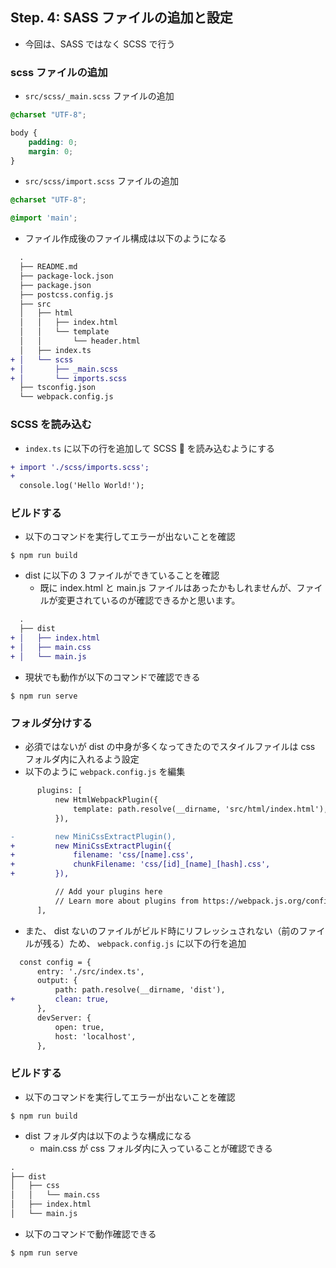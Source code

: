 ## Step. 4: SASS ファイルの追加と設定

-   今回は、SASS ではなく SCSS で行う

### scss ファイルの追加

-   `src/scss/_main.scss` ファイルの追加

```scss:_main.scss
@charset "UTF-8";

body {
    padding: 0;
    margin: 0;
}
```

-   `src/scss/import.scss` ファイルの追加

```scss
@charset "UTF-8";

@import 'main';
```

-   ファイル作成後のファイル構成は以下のようになる

```diff
  .
  ├── README.md
  ├── package-lock.json
  ├── package.json
  ├── postcss.config.js
  ├── src
  │   ├── html
  │   │   ├── index.html
  │   │   └── template
  │   │       └── header.html
  │   ├── index.ts
+ │   └── scss
+ │       ├── _main.scss
+ │       └── imports.scss
  ├── tsconfig.json
  └── webpack.config.js
```

### SCSS を読み込む

-   `index.ts` に以下の行を追加して SCSS  を読み込むようにする

```diff
+ import './scss/imports.scss';
+
  console.log('Hello World!');
```

### ビルドする

-   以下のコマンドを実行してエラーが出ないことを確認

```
$ npm run build
```

-   dist に以下の 3 ファイルができていることを確認
    -   既に index.html と main.js ファイルはあったかもしれませんが、ファイルが変更されているのが確認できるかと思います。

```diff
  .
  ├── dist
+ │   ├── index.html
+ │   ├── main.css
+ │   └── main.js
```

-   現状でも動作が以下のコマンドで確認できる

```
$ npm run serve
```

### フォルダ分けする

-   必須ではないが dist の中身が多くなってきたのでスタイルファイルは css フォルダ内に入れるよう設定
-   以下のように `webpack.config.js` を編集

```diff
      plugins: [
          new HtmlWebpackPlugin({
              template: path.resolve(__dirname, 'src/html/index.html'),
          }),

-         new MiniCssExtractPlugin(),
+         new MiniCssExtractPlugin({
+             filename: 'css/[name].css',
+             chunkFilename: 'css/[id]_[name]_[hash].css',
+         }),

          // Add your plugins here
          // Learn more about plugins from https://webpack.js.org/configuration/plugins/
      ],
```

-   また、 dist ないのファイルがビルド時にリフレッシュされない（前のファイルが残る）ため、 `webpack.config.js` に以下の行を追加

```diff
  const config = {
      entry: './src/index.ts',
      output: {
          path: path.resolve(__dirname, 'dist'),
+         clean: true,
      },
      devServer: {
          open: true,
          host: 'localhost',
      },
```

### ビルドする

-   以下のコマンドを実行してエラーが出ないことを確認

```
$ npm run build
```

-   dist フォルダ内は以下のような構成になる
    -   main.css が css フォルダ内に入っていることが確認できる

```diff
.
├── dist
│   ├── css
│   │   └── main.css
│   ├── index.html
│   └── main.js
```

-   以下のコマンドで動作確認できる

```
$ npm run serve
```
